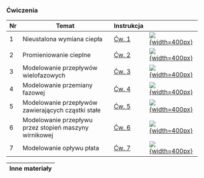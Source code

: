 


### Ćwiczenia

| Nr  | Temat                                                  | Instrukcja                       |                                             |
| --- | ------------------------------------------------------ | -------------------------------- | ------------------------------------------- |
| 1 | Nieustalona wymiana ciepła | [Ćw. 1](/cw1.zip) | [![](/files/upload/157/public/dydaktyka/sptfp/img1.gif){width=400px}](/files/upload/157/public/dydaktyka/sptfp/img1.gif) |
| 2 | Promieniowanie cieplne | [Ćw. 2](/cw2.zip) | [![](/files/upload/157/public/dydaktyka/sptfp/img2.gif){width=400px}](/files/upload/157/public/dydaktyka/sptfp/img2.gif) |
| 3 | Modelowanie przepływów wielofazowych | [Ćw. 3](/cw3.zip) | [![](/files/upload/157/public/dydaktyka/sptfp/img3.gif){width=400px}](/files/upload/157/public/dydaktyka/sptfp/img3.gif) |
| 4 | Modelowanie przemiany fazowej | [Ćw. 4](/cw4.zip) | [![](/files/upload/157/public/dydaktyka/sptfp/img4.gif){width=400px}](/files/upload/157/public/dydaktyka/sptfp/img4.gif) |
| 5 | Modelowanie przepływów zawierających cząstki stałe | [Ćw. 5](/cw5.zip) | [![](/files/upload/157/public/dydaktyka/sptfp/img5.gif){width=400px}](/files/upload/157/public/dydaktyka/sptfp/img5.gif) |
| 6 | Modelowanie przepływu przez stopień maszyny wirnikowej | [Ćw. 6](/cw6.zip) | [![](/files/upload/157/public/dydaktyka/sptfp/img6.gif){width=400px}](/files/upload/157/public/dydaktyka/sptfp/img6.gif) |
| 7 | Modelowanie opływu płata | [Ćw. 7](/cw7.zip) | [![](/files/upload/157/public/dydaktyka/sptfp/img7.gif){width=400px}](/files/upload/157/public/dydaktyka/sptfp/img7.gif) |

| Inne materiały |
|----------------|